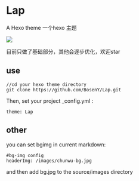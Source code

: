 # Lap

A Hexo theme
一个hexo 主题

![](http://owgraa3f3.bkt.clouddn.com/18-2-7/12524036.jpg)

目前只做了基础部分，其他会逐步优化，欢迎star

## use

```
//cd your hexo theme directory
git clone https://github.com/BosenY/Lap.git
```
Then, set your project _config.yml :

```
theme: Lap
```

## other

you can set bgimg in current markdown:

```
#bg-img config
headerImg: /images/chunwu-bg.jpg

```
and then add bg.jpg to the  source/images directory
